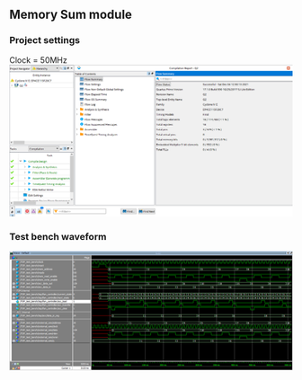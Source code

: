 ## Memory Sum module

### Project settings
Clock = 50MHz
![TimeQuest Analysis](https://github.com/Chiiip/PCID/blob/master/Q2/TimeQuestTimingAnalysis.png)

### Test bench waveform
![Test bench waveform](https://github.com/Chiiip/PCID/blob/master/Q2/Q2WaveformTestbench.png)
